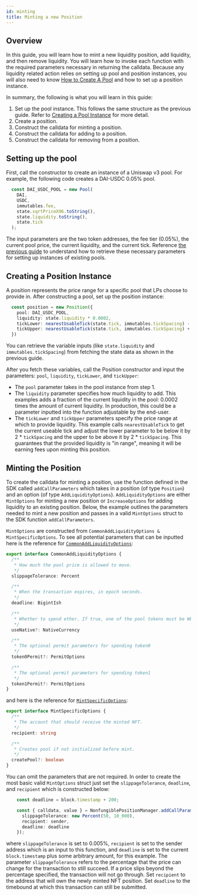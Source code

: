 ```yaml
---
id: minting
title: Minting a new Position
---
```


## Overview

In this guide, you will learn how to mint a new liquidity position, add liquidity, and then remove liquidity. You will learn how to invoke each function with the required parameters necessary in returning the calldata. Because any liquidity related action relies on setting up pool and position instances, you will also need to know [How to Create A Pool](https://docs.uniswap.org/sdk/guides/creating-a-pool) and how to set up a position instance.

In summary, the following is what you will learn in this guide:

1. Set up the pool instance. This follows the same structure as the previous guide. Refer to [Creating a Pool Instance](https://docs.uniswap.org/sdk/guides/creating-a-pool) for more detail.
2. Create a position.
3. Construct the calldata for minting a position.
4. Construct the calldata for adding to a position.
5. Construct the calldata for removing from a position.


## Setting up the pool

First, call the constructor to create an instance of a Uniswap v3 pool. For example, the following code creates a DAI-USDC 0.05% pool.

```typescript
  const DAI_USDC_POOL = new Pool(
    DAI,
    USDC,
    immutables.fee,
    state.sqrtPriceX96.toString(),
    state.liquidity.toString(),
    state.tick
  );
```
The input parameters are the two token addresses, the fee tier (0.05%), the current pool price, the current liquidity, and the current tick. Reference [the previous guide](https://docs.uniswap.org/sdk/guides/creating-a-pool) to understand how to retrieve these necessary parameters for setting up instances of existing pools.

## Creating a Position Instance

A position represents the price range for a specific pool that LPs choose to provide in. After constructing a pool, set up the position instance:

```typescript
  const position = new Position({
    pool: DAI_USDC_POOL,
    liquidity: state.liquidity * 0.0002,
    tickLower: nearestUsableTick(state.tick, immutables.tickSpacing) - immutables.tickSpacing  * 2,
    tickUpper: nearestUsableTick(state.tick, immutables.tickSpacing) + immutables.tickSpacing * 2
  })
```

You can retrieve the variable inputs (like `state.liquidity` and `immutables.tickSpacing`) from fetching the state data as shown in the previous guide.

After you fetch these variables, call the Position constructor and input the parameters: `pool`, `liquidity`, `tickLower`, and `tickUpper`:
- The `pool` parameter takes in the pool instance from step 1. 
- The `liquidity` parameter specifies how much liquidity to add. This examples adds a fraction of the current liquidity in the pool: 0.0002 times the amount of current liquidity. In production, this could be a parameter inputted into the function adjustable by the end-user. 
- The `tickLower` and `tickUpper` parameters specify the price range at which to provide liquidity. This example calls `nearestUsableTick` to get the current useable tick and adjust the lower parameter to be below it by 2 * `tickSpacing` and the upper to be above it by 2 * `tickSpacing`. This guarantees that the provided liquidity is "in range", meaning it will be earning fees upon minting this position.

## Minting the Position

To create the calldata for minting a position, use the function defined in the SDK called `addCallParameters` which takes in a position (of type `Position`) and an option (of type `AddLiquidityOptions`). `AddLiquidityOptions` are either `MintOptions` for minting a new position or `IncreaseOptions` for adding liquidity to an existing position. Below, the example outlines the parameters needed to mint a new position and passes in a valid `MintOptions` struct to the SDK function `addCallParameters`. 

`MintOptions` are constructed from `CommonAddLiquidityOptions & MintSpecificOptions`. To see all potential parameters that can be inputted here is the reference for [`CommonAddLiquidityOptions`](https://docs.uniswap.org/sdk/reference/interfaces/CommonAddLiquidityOptions):

```typescript
export interface CommonAddLiquidityOptions {
  /**
   * How much the pool price is allowed to move.
   */
  slippageTolerance: Percent

  /**
   * When the transaction expires, in epoch seconds.
   */
  deadline: BigintIsh

  /**
   * Whether to spend ether. If true, one of the pool tokens must be WETH, by default false
   */
  useNative?: NativeCurrency

  /**
   * The optional permit parameters for spending token0
   */
  token0Permit?: PermitOptions

  /**
   * The optional permit parameters for spending token1
   */
  token1Permit?: PermitOptions
}
```
and here is the reference for [`MintSpecificOptions`](https://docs.uniswap.org/sdk/reference/interfaces/MintSpecificOptions):

```typescript
export interface MintSpecificOptions {
  /**
   * The account that should receive the minted NFT.
   */
  recipient: string

  /**
   * Creates pool if not initialized before mint.
   */
  createPool?: boolean
}
```

You can omit the parameters that are not required. In order to create the most basic valid `MintOptions` struct just set the `slippageTolerance`, `deadline`, and `recipient` which is constructed below:

```typescript
    const deadline = block.timestamp + 200;

    const { calldata, value } = NonfungiblePositionManager.addCallParameters(position, {
      slippageTolerance: new Percent(50, 10_000),
      recipient: sender,
      deadline: deadline
    });
```

where `slippageTolerance` is set to 0.005%, `recipient` is set to the sender address which is an input to this function, and `deadline` is set to the current `block.timestamp` plus some arbitrary amount, for this example. The parameter `slippageTolerance` refers to the percentage that the price can change for the transaction to still succeed. If a price slips beyond the percentage specified, the transaction will not go through. Set `recipient` to the address that will own the newly minted NFT position.  Set `deadline` to the timebound at which this transaction can still be submitted. 


